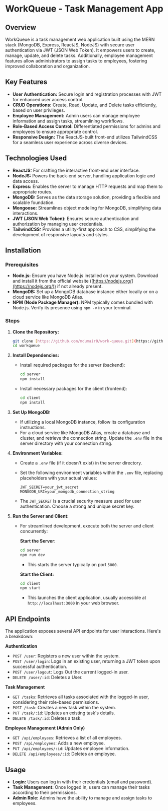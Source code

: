 # WorkQueue - Task Management App

## Overview

WorkQueue is a task management web application built using the MERN stack (MongoDB, Express, ReactJS, NodeJS) with secure user authentication via JWT (JSON Web Token). It empowers users to create, manage, update, and delete tasks. Additionally, employee management features allow administrators to assign tasks to employees, fostering improved collaboration and organization.

## Key Features

*   **User Authentication:** Secure login and registration processes with JWT for enhanced user access control.
*   **CRUD Operations:** Create, Read, Update, and Delete tasks efficiently, based on user privileges.
*   **Employee Management:** Admin users can manage employee information and assign tasks, streamlining workflows.
*   **Role-Based Access Control:** Differentiated permissions for admins and employees to ensure appropriate control.
*   **Responsive Design:** The ReactJS-built front-end utilizes TailwindCSS for a seamless user experience across diverse devices.

## Technologies Used

*   **ReactJS:** For crafting the interactive front-end user interface.
*   **NodeJS:** Powers the back-end server, handling application logic and data access.
*   **Express:** Enables the server to manage HTTP requests and map them to appropriate routes.
*   **MongoDB:** Serves as the data storage solution, providing a flexible and scalable foundation.
*   **Mongoose:** Streamlines object modeling for MongoDB, simplifying data interactions.
*   **JWT (JSON Web Token):** Ensures secure authentication and authorization by managing user credentials.
*   **TailwindCSS:** Provides a utility-first approach to CSS, simplifying the development of responsive layouts and styles.

## Installation

### Prerequisites

*   **Node.js:** Ensure you have Node.js installed on your system. Download and install it from the official website ([https://nodejs.org/](https://nodejs.org/)) if not already present.
*   **MongoDB:** Set up a MongoDB database instance either locally or on a cloud service like MongoDB Atlas.
*   **NPM (Node Package Manager):** NPM typically comes bundled with Node.js. Verify its presence using `npm -v` in your terminal.

### Steps

1.  **Clone the Repository:**

    ```bash
    git clone [https://github.com/mdumair0/work-queue.git](https://github.com/mdumair0/work-queue.git)
    cd workqueue
    ```

2.  **Install Dependencies:**

    *   Install required packages for the server (backend):

        ```bash
        cd server
        npm install
        ```

    *   Install necessary packages for the client (frontend):

        ```bash
        cd client
        npm install
        ```

3.  **Set Up MongoDB:**

    *   If utilizing a local MongoDB instance, follow its configuration instructions.
    *   For a cloud service like MongoDB Atlas, create a database and cluster, and retrieve the connection string. Update the `.env` file in the server directory with your connection string.

4.  **Environment Variables:**

    *   Create a `.env` file (if it doesn't exist) in the server directory.
    *   Set the following environment variables within the `.env` file, replacing placeholders with your actual values:

        ```
        JWT_SECRET=your_jwt_secret
        MONGODB_URI=your_mongodb_connection_string
        ```

    *   The `JWT_SECRET` is a crucial security measure used for user authentication. Choose a strong and unique secret key.

5.  **Run the Server and Client:**

    *   For streamlined development, execute both the server and client concurrently:

        **Start the Server:**

        ```bash
        cd server
        npm run dev
        ```

        *   This starts the server typically on port `5000`.

        **Start the Client:**

        ```bash
        cd client
        npm start
        ```

        *   This launches the client application, usually accessible at `http://localhost:3000` in your web browser.

## API Endpoints

The application exposes several API endpoints for user interactions. Here's a breakdown:

**Authentication**

*   `POST /user`: Registers a new user within the system.
*   `POST /user/login`: Logs in an existing user, returning a JWT token upon successful authentication.
*   `POST /user/logout`: Logs Out the current logged-in user.
*   `DELETE /user/:id`: Deletes a User.

**Task Management**

*   `GET /tasks`: Retrieves all tasks associated with the logged-in user, considering their role-based permissions.
*   `POST /task`: Creates a new task within the system.
*   `PUT /task/:id`: Updates an existing task's details.
*   `DELETE /task/:id`: Deletes a task.

**Employee Management (Admin Only)**

*   `GET /api/employees`: Retrieves a list of all employees.
*   `POST /api/employees`: Adds a new employee.
*   `PUT /api/employees/:id`: Updates employee information.
*   `DELETE /api/employees/:id`: Deletes an employee.

## Usage

*   **Login:** Users can log in with their credentials (email and password).
*   **Task Management:** Once logged in, users can manage their tasks according to their permissions.
*   **Admin Role:** Admins have the ability to manage and assign tasks to employees.
